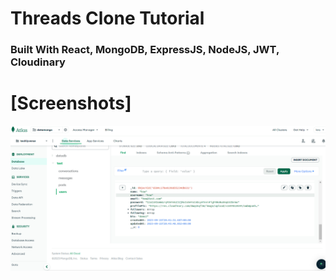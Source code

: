 # Threads Clone Tutorial

### Built With React, MongoDB, ExpressJS, NodeJS, JWT, Cloudinary

# [Screenshots]

![Screenshot of App](https://github.com/rohitrawatcse/thread-clone/blob/main/screenshots.PNG)
